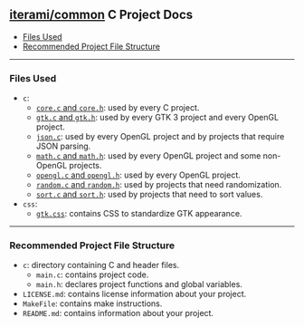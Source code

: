 [iterami/common](https://github.com/iterami/common) C Project Docs
------------------------------------------------------------------

* [Files Used](#files-used)
* [Recommended Project File Structure](#recommended-project-file-structure)

---

### Files Used
* `c`:
  * [`core.c` and `core.h`](https://github.com/iterami/Docs.htm/blob/gh-pages/common/c/core.md): used by every C project.
  * [`gtk.c` and `gtk.h`](https://github.com/iterami/Docs.htm/blob/gh-pages/common/c/gtk.md): used by every GTK 3 project and every OpenGL project.
  * [`json.c`](https://github.com/iterami/Docs.htm/blob/gh-pages/common/c/json.md): used by every OpenGL project and by projects that require JSON parsing.
  * [`math.c` and `math.h`](https://github.com/iterami/Docs.htm/blob/gh-pages/common/c/math.md): used by every OpenGL project and some non-OpenGL projects.
  * [`opengl.c` and `opengl.h`](https://github.com/iterami/Docs.htm/blob/gh-pages/common/c/opengl.md): used by every OpenGL project.
  * [`random.c` and `random.h`](https://github.com/iterami/Docs.htm/blob/gh-pages/common/c/random.md): used by projects that need randomization.
  * [`sort.c` and `sort.h`](https://github.com/iterami/Docs.htm/blob/gh-pages/common/c/sort.md): used by projects that need to sort values.
* `css`:
  * [`gtk.css`](https://github.com/iterami/Docs.htm/blob/gh-pages/common/css/gtk.md): contains CSS to standardize GTK appearance.

---

### Recommended Project File Structure
* `c`: directory containing C and header files.
  * `main.c`: contains project code.
  * `main.h`: declares project functions and global variables.
* `LICENSE.md`: contains license information about your project.
* `MakeFile`: contains make instructions.
* `README.md`: contains information about your project.
